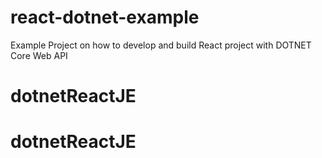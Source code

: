 # react-dotnet-example
Example Project on how to develop and build React project with DOTNET Core Web API
# dotnetReactJE
# dotnetReactJE
